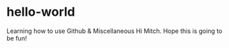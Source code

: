 # hello-world
Learning how to use Github &amp; Miscellaneous
Hi  Mitch.  Hope this is going to be fun!
